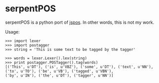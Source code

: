 serpentPOS
==========
serpentPOS is a python port of <a href="http://code.google.com/p/jspos/">jspos</a>. In other words, this is not my work.

Usage:

    >>> import lexer
    >>> import postagger
    >>> string = 'This is some text to be tagged by the tagger'
  
    >>> words = lexer.Lexer().lex(string)
    >>> print postagger.POSTagger().tag(words)
    [('This', u'DT'), ('is', u'VBZ'), ('some', u'DT'), ('text', u'NN'), ('to', u'TO'), ('be', u'VB'), ('tagged', u'VBN'),
    ('by', u'IN'), ('the', u'DT'), ('tagger', u'NN')]
